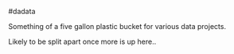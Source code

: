 #dadata

Something of a five gallon plastic bucket for various data projects.

Likely to be split apart once more is up here.. 
